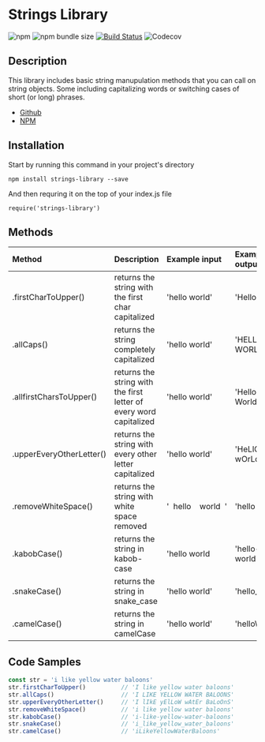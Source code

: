 # Strings Library
![npm](https://img.shields.io/npm/v/strings-library.svg?style=plastic)
![npm bundle size](https://img.shields.io/bundlephobia/min/strings-library.svg?style=plastic)
[![Build Status](https://travis-ci.com/jshams/strings-library.svg?branch=master)](https://travis-ci.com/jshams/strings-library)
![Codecov](https://img.shields.io/codecov/c/github/jshams/strings-library)

## Description

This library includes basic string manupulation methods that you can call on string objects. Some including capitalizing words or switching cases of short (or long) phrases.
- [Github](https://github.com/jshams/npm-libraries-few2-1/tree/master/strings-library)
- [NPM](https://www.npmjs.com/package/strings-library)

## Installation

Start by running this command in your project's directory
```
npm install strings-library --save
```
And then requring it on the top of your index.js file 
```
require('strings-library')
```





## Methods

| Method                 |                  Description                        | Example input                  | Example output                 | 
|:-----------------------|:----------------------------------------------------|:------------------------------|:------------------------------|
| .firstCharToUpper()    | returns the string with the first char capitalized  | 'hello world'            | 'Hello world'            |
| .allCaps()             | returns the string completely capitalized           | 'hello world'            | 'HELLO WORLD'            |
| .allfirstCharsToUpper()| returns the string with the first letter of every word capitalized | 'hello world'|     'Hello World'     |
|.upperEveryOtherLetter()| returns the string with every other letter capitalized | 'hello world'         | 'HeLlO wOrLd'            |
| .removeWhiteSpace()    | returns the string with white space removed         | '  hello    world  ' | 'hello world' |
| .kabobCase()           | returns the string in kabob-case                    | 'hello world             | 'hello-world'            |
| .snakeCase()           | returns the string in snake_case                    | 'hello world'            | 'hello_world'            |
| .camelCase()           | returns the string in camelCase                     | 'hello world'            | 'helloWorld'             |



## Code Samples

```javascript
const str = 'i like yellow water baloons'
str.firstCharToUpper()          // 'I like yellow water baloons'
str.allCaps()                   // 'I LIKE YELLOW WATER BALOONS'
str.upperEveryOtherLetter()     // 'I lIkE yElLoW wAtEr BaLoOnS'
str.removeWhiteSpace()          // 'i like yellow water baloons'
str.kabobCase()                 // 'i-like-yellow-water-baloons'
str.snakeCase()                 // 'i_like_yellow_water_baloons'
str.camelCase()                 // 'iLikeYellowWaterBaloons'
```